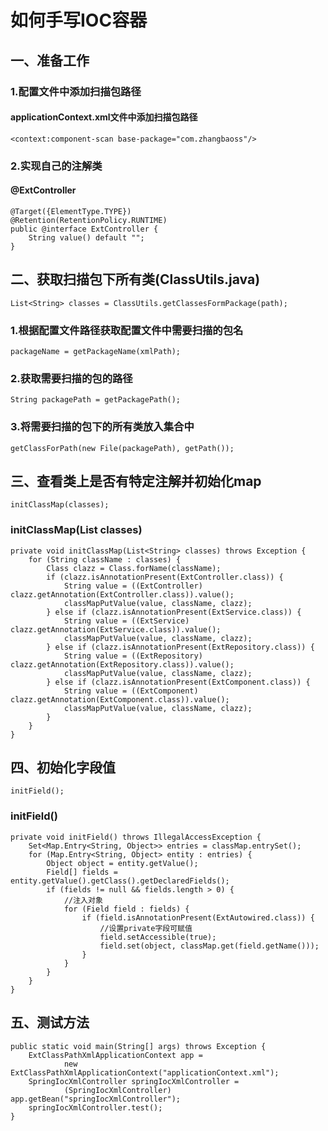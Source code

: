 # 如何手写IOC容器 #
## 一、准备工作 ##
### 1.配置文件中添加扫描包路径 ###
#### applicationContext.xml文件中添加扫描包路径 ####
    <context:component-scan base-package="com.zhangbaoss"/>
### 2.实现自己的注解类 ###
#### @ExtController ####
    @Target({ElementType.TYPE})
	@Retention(RetentionPolicy.RUNTIME)
	public @interface ExtController {
		String value() default "";
	}
## 二、获取扫描包下所有类(ClassUtils.java) ##
    List<String> classes = ClassUtils.getClassesFormPackage(path);
### 1.根据配置文件路径获取配置文件中需要扫描的包名 ###
    packageName = getPackageName(xmlPath);
### 2.获取需要扫描的包的路径 ###
    String packagePath = getPackagePath();
### 3.将需要扫描的包下的所有类放入集合中 ###
    getClassForPath(new File(packagePath), getPath());
## 三、查看类上是否有特定注解并初始化map ##
    initClassMap(classes);
### initClassMap(List<String> classes) ###
    private void initClassMap(List<String> classes) throws Exception {
		for (String className : classes) {
			Class clazz = Class.forName(className);
			if (clazz.isAnnotationPresent(ExtController.class)) {
				String value = ((ExtController) clazz.getAnnotation(ExtController.class)).value();
				classMapPutValue(value, className, clazz);
			} else if (clazz.isAnnotationPresent(ExtService.class)) {
				String value = ((ExtService) clazz.getAnnotation(ExtService.class)).value();
				classMapPutValue(value, className, clazz);
			} else if (clazz.isAnnotationPresent(ExtRepository.class)) {
				String value = ((ExtRepository) clazz.getAnnotation(ExtRepository.class)).value();
				classMapPutValue(value, className, clazz);
			} else if (clazz.isAnnotationPresent(ExtComponent.class)) {
				String value = ((ExtComponent) clazz.getAnnotation(ExtComponent.class)).value();
				classMapPutValue(value, className, clazz);
			}
		}
	}
## 四、初始化字段值 ##
    initField();
### initField() ###
    private void initField() throws IllegalAccessException {
		Set<Map.Entry<String, Object>> entries = classMap.entrySet();
		for (Map.Entry<String, Object> entity : entries) {
			Object object = entity.getValue();
			Field[] fields = entity.getValue().getClass().getDeclaredFields();
			if (fields != null && fields.length > 0) {
				//注入对象
				for (Field field : fields) {
					if (field.isAnnotationPresent(ExtAutowired.class)) {
						//设置private字段可赋值
						field.setAccessible(true);
						field.set(object, classMap.get(field.getName()));
					}
				}
			}
		}
	}
## 五、测试方法 ##
    public static void main(String[] args) throws Exception {
		ExtClassPathXmlApplicationContext app =
				new ExtClassPathXmlApplicationContext("applicationContext.xml");
		SpringIocXmlController springIocXmlController =
				(SpringIocXmlController) app.getBean("springIocXmlController");
		springIocXmlController.test();
	}